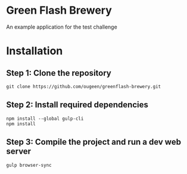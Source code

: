 Green Flash Brewery
===

An example application for the test challenge


Installation 
===

Step 1: Clone the repository 
---
```
git clone https://github.com/ougeen/greenflash-brewery.git
```

Step 2: Install required dependencies
---
```
npm install --global gulp-cli
npm install
```

Step 3: Compile the project and run a dev web server
---
```
gulp browser-sync
```
